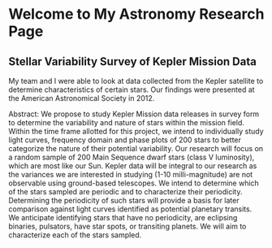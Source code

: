 # Welcome to My Astronomy Research Page
## Stellar Variability Survey of Kepler Mission Data

My team and I were able to look at data collected from the Kepler satellite to determine characteristics of certain stars. Our findings were presented at the American Astronomical Society in 2012.

Abstract:
We propose to study Kepler Mission data releases in survey form to determine the variability and nature of stars within the mission field. Within the time frame allotted for this project, we intend to individually study light curves, frequency domain and phase plots of 200 stars to better categorize the nature of their potential variability. Our research will focus on a random sample of 200 Main Sequence dwarf stars (class V luminosity), which are most like our Sun. Kepler data will be integral to our research as the variances we are interested in studying (1-10 milli-magnitude) are not observable using ground-based telescopes. We intend to determine which of the stars sampled are periodic and to characterize their periodicity. Determining the periodicity of such stars will provide a basis for later comparison against light curves identified as potential planetary transits. We anticipate identifying stars that have no periodicity, are eclipsing binaries, pulsators, have star spots, or transiting planets. We will aim to characterize each of the stars sampled.
